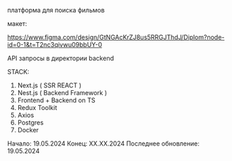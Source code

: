 платформа для поиска фильмов

макет:

https://www.figma.com/design/GtNGAcKrZJ8us5RRGJThdJ/Diplom?node-id=0-1&t=T2nc3qivwu09bbUY-0

API запросы в директории backend

STACK:

1. Next.js ( SSR REACT )
2. Nest.js ( Backend Framework )
3. Frontend + Backend on TS
4. Redux Toolkit
5. Axios
6. Postgres
7. Docker

Начало: 19.05.2024
Конец: XX.XX.2024
Последнее обновление: 19.05.2024
